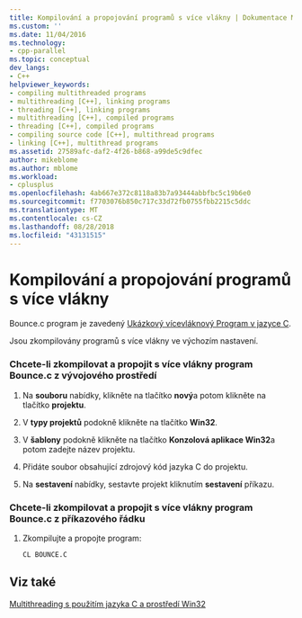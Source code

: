 ```yaml
---
title: Kompilování a propojování programů s více vlákny | Dokumentace Microsoftu
ms.custom: ''
ms.date: 11/04/2016
ms.technology:
- cpp-parallel
ms.topic: conceptual
dev_langs:
- C++
helpviewer_keywords:
- compiling multithreaded programs
- multithreading [C++], linking programs
- threading [C++], linking programs
- multithreading [C++], compiled programs
- threading [C++], compiled programs
- compiling source code [C++], multithread programs
- linking [C++], multithread programs
ms.assetid: 27589afc-daf2-4f26-b868-a99de5c9dfec
author: mikeblome
ms.author: mblome
ms.workload:
- cplusplus
ms.openlocfilehash: 4ab667e372c8118a83b7a93444abbfbc5c19b6e0
ms.sourcegitcommit: f7703076b850c717c33d72fb0755fbb2215c5ddc
ms.translationtype: MT
ms.contentlocale: cs-CZ
ms.lasthandoff: 08/28/2018
ms.locfileid: "43131515"
---
```

# <a name="compiling-and-linking-multithread-programs"></a>Kompilování a propojování programů s více vlákny
Bounce.c program je zavedený [Ukázkový vícevláknový Program v jazyce C](sample-multithread-c-program.md).  
  
Jsou zkompilovány programů s více vlákny ve výchozím nastavení.  
  
### <a name="to-compile-and-link-the-multithread-program-bouncec-from-within-the-development-environment"></a>Chcete-li zkompilovat a propojit s více vlákny program Bounce.c z vývojového prostředí  
  
1.  Na **souboru** nabídky, klikněte na tlačítko **nový**a potom klikněte na tlačítko **projektu**.  
  
2.  V **typy projektů** podokně klikněte na tlačítko **Win32**.  
  
3.  V **šablony** podokně klikněte na tlačítko **Konzolová aplikace Win32**a potom zadejte název projektu.  
  
4.  Přidáte soubor obsahující zdrojový kód jazyka C do projektu.  
  
5.  Na **sestavení** nabídky, sestavte projekt kliknutím **sestavení** příkazu.  
  
### <a name="to-compile-and-link-the-multithread-program-bouncec-from-the-command-line"></a>Chcete-li zkompilovat a propojit s více vlákny program Bounce.c z příkazového řádku  
  
1.  Zkompilujte a propojte program:  
  
    ```  
    CL BOUNCE.C  
    ```  
  
## <a name="see-also"></a>Viz také

[Multithreading s použitím jazyka C a prostředí Win32](multithreading-with-c-and-win32.md)